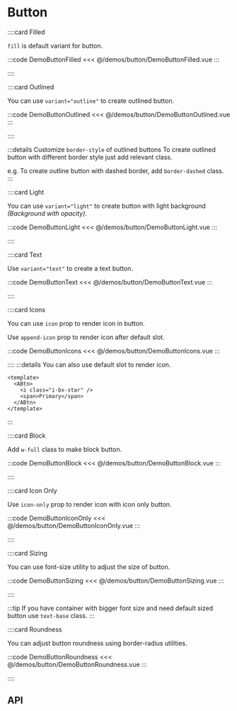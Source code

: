 <script lang="ts" setup>
import api from '@anu-vue/component-meta/ABtn.json'
</script>

# Button

<!-- 👉 Filled -->
::::card Filled

`fill` is default variant for button.

:::code DemoButtonFilled
<<< @/demos/button/DemoButtonFilled.vue
:::

::::

<!-- 👉 Outlined -->
::::card Outlined

You can use `variant="outline"` to create outlined button.

:::code DemoButtonOutlined
<<< @/demos/button/DemoButtonOutlined.vue
:::

::::

:::details Customize `border-style` of outlined buttons
To create outlined button with different border style just add relevant class.

e.g. To create outline button with dashed border, add `border-dashed` class.
:::

<!-- 👉 Light -->
::::card Light

You can use `variant="light"` to create button with light background _(Background with opacity)_.

:::code DemoButtonLight
<<< @/demos/button/DemoButtonLight.vue
:::

::::

<!-- 👉 Text -->
::::card Text

Use `variant="text"` to create a text button.

:::code DemoButtonText
<<< @/demos/button/DemoButtonText.vue
:::

::::

<!-- 👉 Icons -->
::::card Icons

You can use `icon` prop to render icon in button.

Use `append-icon` prop to render icon after default slot.

:::code DemoButtonIcons
<<< @/demos/button/DemoButtonIcons.vue
:::

::::
:::details You can also use default slot to render icon.

```vue
<template>
  <ABtn>
    <i class="i-bx-star" />
    <span>Primary</span>
  </ABtn>
</template>
```

:::

<!-- 👉 Block -->
::::card Block

Add `w-full` class to make block button.

:::code DemoButtonBlock
<<< @/demos/button/DemoButtonBlock.vue
:::

::::

<!-- 👉 Icon Only -->
::::card Icon Only

Use `icon-only` prop to render icon with icon only button.

:::code DemoButtonIconOnly
<<< @/demos/button/DemoButtonIconOnly.vue
:::

::::

<!-- 👉 Sizing -->
::::card Sizing

You can use font-size utility to adjust the size of button.

:::code DemoButtonSizing
<<< @/demos/button/DemoButtonSizing.vue
:::

::::

:::tip
If you have container with bigger font size and need default sized button use `text-base` class.
:::

<!-- 👉 Roundness -->
::::card Roundness

You can adjust button roundness using border-radius utilities.

:::code DemoButtonRoundness
<<< @/demos/button/DemoButtonRoundness.vue
:::

::::

<!-- 👉 API -->
## API

<Api :api="api"></Api>
